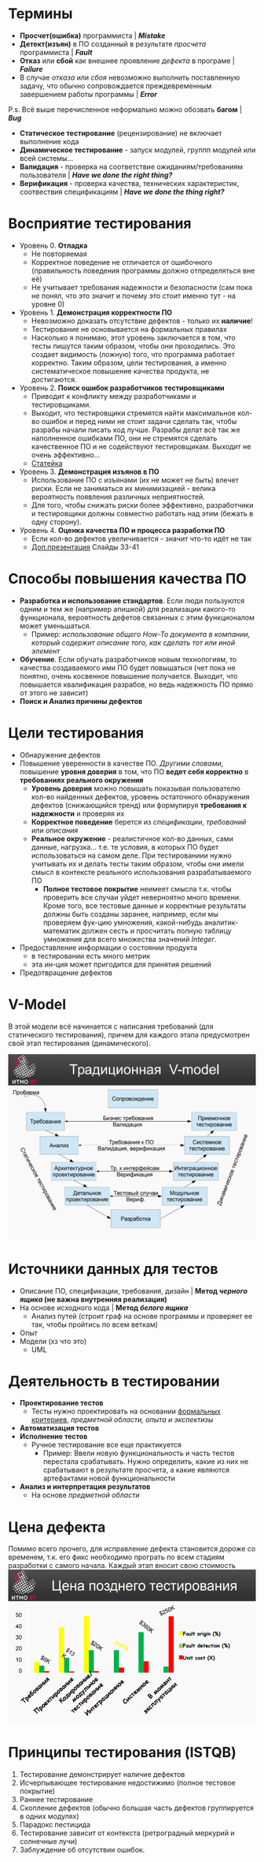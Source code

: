 # Термины

+ **Просчет(ошибка)** программиста                                       |   ***Mistake***
+ **Детект(изъян)** в ПО созданный в результате *просчета* программиста  |   ***Fault***
+ **Отказ** или **сбой** как  внешнее проявление *дефекта* в програме    |   ***Failure***
+ В случае *отказа* или *сбоя* невозможно выполнить поставленную задачу, что обычно сопровождается преждевременным завершением работы программы  |   ***Error***

P.s. Всё выше перечисленное неформально можно обозвать **багом** | ***Bug***

+ **Статическое тестирование** (рецензирование) не включает выполнение кода
+ **Динамическое тестирование** - запуск модулей, группп модулей или всей системы...
+ **Валидация** - проверка на соответствие ожиданиям/требованиям пользователя | ***Have we done the right thing?***
+ **Верификация** - проверка качества, технических характеристик, соотвествия спецификациям | ***Have we done the thing right?***

# Восприятие тестирования
+ Уровень 0. **Отладка**
    + Не повторяемая
    + Корректное поведение не отличается от ошибочного (правильность поведения программы должно отпределяться вне её)
    + Не учитывает требования надежности и безопасности (сам пока не понял, что это значит и почему это стоит именно тут - на уровне 0) 
+  Уровень 1. **Демонстрация корректности ПО**
    + Невозможно доказать отсутствие дефектов - только их **наличие**!
    + Тестирование не основывается на формальных правилах
    + Насколько я понимаю, этот уровень заключается в том, что тесты пишутся таким образом, чтобы они проходились. Это создает видимость (ложную) того, что программа работает корректно. Таким образом, цели тестирования, а именно систематическое повышение качества продукта, не достигаются. 
+  Уровень 2. **Поиск ошибок разработчиков тестировщиками**
    + Приводит к конфликту между разработчиками и тестировщиками.
    + Выходит, что тестировщики стремятся найти максимальное кол-во ошибок и перед ними не стоит задачи сделать так, чтобы разрабы начали писать код лучше. Разрабы делат всё так же наполненное ошибками ПО, они не стремятся сделать качественное ПО и не содействуют тестировщикам. Выходит не очень эффективно...
    + [Статейка](https://habr.com/ru/articles/311430/)
+  Уровень 3. **Демонстрация изъянов в ПО**
    + Использование ПО с изъянами (их не может не быть) влечет риски. Если не заниматься их минимизацией - велика вероятность появления различных неприятностей.
    + Для того, чтобы снижать риски более эффективно, разработчики и тестировщики должны совместно работать над этим (бежать в одну сторону).
+  Уровень 4. **Оценка качества ПО и процесса разработки ПО**
    + Если кол-во дефектов увеличивается - значит что-то идёт не так
    + [Доп.презентация](https://myslide.ru/presentation/skachat-osnovy-testirovaniya) Слайды 33-41

# Способы повышения качества ПО
+ **Разработка и использование стандартов**. Если люди пользуются одним и тем же (например апишкой) для реализации какого-то функционала, вероятность дефетов связанных с этим функционалом может уменьшаться.
    + Пример: *использование общего How-To документа в компании, который содержит описание того, как сделать тот или иной элемент*
+ **Обучение**. Если обучать разработчиков новым технологиям, то качества создаваемого ими ПО будет повышаться (чет пока не понятно, очень косвенное повышение получается. Выходит, что повышается квалификация разрабов, но ведь надежность ПО прямо от этого не зависит)
+ **Поиск и Анализ причины дефектов**

# Цели тестирования
+ Обнаружение дефектов
+ Повышение уверенности в качестве ПО. *Другими словами*, повышение **уровня доверия** в том, что ПО **ведет себя корректно** в **требованиях реального окружения**
  + **Уровень доверия** можно повышать показывая пользователю кол-во найденных дефектов, уровень остаточного обнаружения дефектов (снижающийся тренд) или формулируя **требования к надежности** и проверяя их
  + **Корректное поведение** берется из *спецификации*, *требований* или *описания*
  + **Реальное окружение** - реалистичное кол-во данных, сами данные, нагрузка... т.е. те условия, в которых ПО будет использоваться на самом деле. При тестированиии нужно учитывать их и делать тесты таким образом, чтобы они имели смысл в контексте реального использования разрабатываемого ПО
      + **Полное тестовое покрытие** неимеет смысла т.к. чтобы проверить все случаи уйдет неверноятно много времени. Кроме того, все тестовые данные и корректные результаты должны быть созданы заранее, например, если мы проверяем фук-цию умножения, какой-нибудь аналитик-математик должен сесть и просчитать полную таблицу умножения для всего множества значений *Integer*.  
+ Предоставление информации о состоянии продукта
    + в тестировании есть много метрик
    + эта ин-ция может пригодится для принятия решений
+ Предотвращение дефектов

# V-Model
В этой модели всё начинается с написания требований (для статического тестирования), причем для каждого этапа предусмотрен свой этап тестирования (динамического).

![v-model image](res/vmodel.png?raw=true "Title")

# Источники данных для тестов
+ Описание ПО, спецификации, требования, дизайн | **Метод *черного ящика* (не важна внутренняя реализация)**
+ На основе исходного кода | **Метод *белого ящика***
    + Анализ путей (строит граф на основе программы и проверяет ее так, чтобы пройтись по всем веткам)
+ Опыт
+ Модели (хз что это)
  + UML

# Деятельность в тестировании
+ **Проектирование тестов**
    + Тесты нужно проектировать на основании [формальных критериев](https://sovet-kak.ru/a/chto-znachit-formalnye-kriterii-prostymi-i-slozhnymi-slovami-v-internete-ne-nashla-traktovku-etogo-slovosochetaniya#:~:text=%D0%A4%D0%BE%D1%80%D0%BC%D0%B0%D0%BB%D1%8C%D0%BD%D1%8B%D0%B5%20%D0%BA%D1%80%D0%B8%D1%82%D0%B5%D1%80%D0%B8%D0%B8%20%E2%80%93%20%D0%B2%D1%8B%D1%80%D0%B0%D0%B6%D0%B5%D0%BD%D0%B8%D0%B5%2C%20%D0%BA%D0%BE%D1%82%D0%BE%D1%80%D0%BE%D0%B5,%D0%BE%D1%86%D0%B5%D0%BD%D0%BA%D0%B8%2C%20%D0%B8%D0%B7%D0%BC%D0%B5%D1%80%D0%B5%D0%BD%D0%B8%D1%8F%20%D0%B8%D0%BB%D0%B8%20%D1%81%D1%80%D0%B0%D0%B2%D0%BD%D0%B5%D0%BD%D0%B8%D1%8F%20%D1%87%D0%B5%D0%B3%D0%BE%2D%D0%BB%D0%B8%D0%B1%D0%BE), *предметной области, опыта и экспектизы*
+ **Автоматизация тестов**
+ **Исполнение тестов**
    + Ручное тестирование все еще практикуется
        + Пример: Ввели новую функциональность и часть тестов перестала срабатывать. Нужно определить, какие из них не срабатывают в результате просчета, а какие являются артефактами новой функциональности 
+ **Анализ и интерпретация результатов**
    + На основе *предметной области*

# Цена дефекта
Помимо всего прочего, для исправление дефекта становится дороже со временем, т.к. его фикс необходимо програть по всем стадиям разработки с самого начала. Каждый этап вносит свою стоимость
![fault cost diagram](res/faultcostdiagram.png?raw=true "Title")

# Принципы тестирования (ISTQB)
1. Тестирование демонстрирует наличие дефектов
2. Исчерпывающее тестирование недостижимо (полное тестовое покрытие)
3. Раннее тестирование
4. Скопление дефектов (обычно большая часть дефектов группируется в одних модулях)
5. Парадокс пестицида
6. Тестирование зависит от контекста (ретроградный меркурий и солнечные лучи)
7. Заблуждение об отсутствии ошибок.
